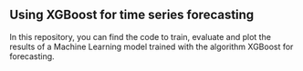 ## Using XGBoost for time series forecasting

In this repository, you can find the code to train, evaluate and plot the results of a Machine Learning model trained with the algorithm XGBoost for forecasting.